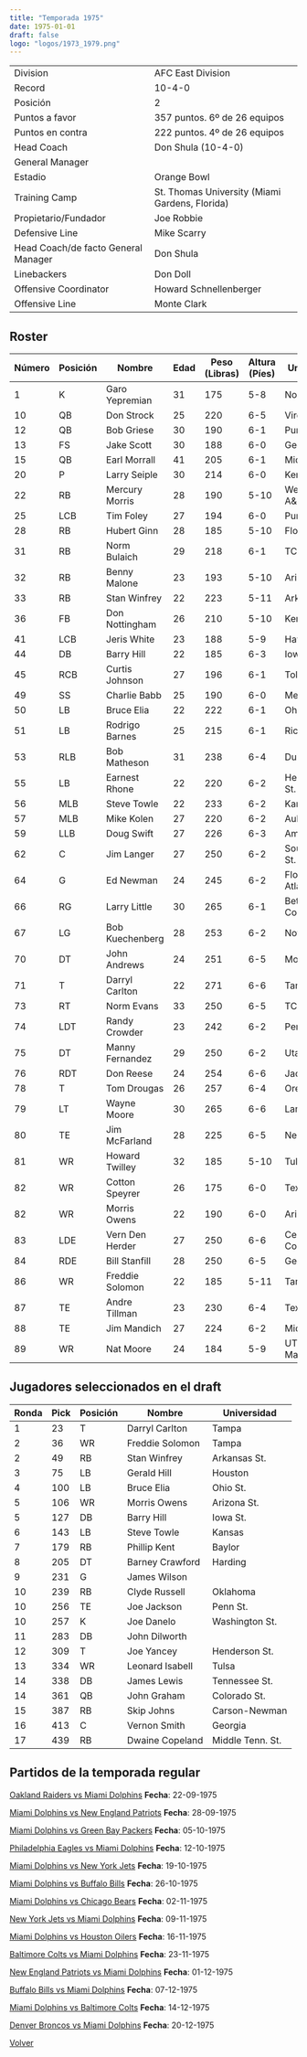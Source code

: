 ```yaml
---
title: "Temporada 1975"
date: 1975-01-01
draft: false
logo: "logos/1973_1979.png"
---
```


|                      |                      |
|-------------------------|---------------------------|
| Division               | AFC East Division            |
| Record                 | 10-4-0              |
| Posición               | 2            |
| Puntos a favor         | 357 puntos. 6º de 26 equipos           |
| Puntos en contra       | 222 puntos. 4º de 26 equipos       |
| Head Coach             | Don Shula (10-4-0)               |
| General Manager        |       |
| Estadio                | Orange Bowl             |
| Training Camp          | St. Thomas University (Miami Gardens, Florida)        |
| Propietario/Fundador | Joe Robbie |
| Defensive Line | Mike Scarry |
| Head Coach/de facto General Manager | Don Shula |
| Linebackers | Don Doll |
| Offensive Coordinator | Howard Schnellenberger |
| Offensive Line | Monte Clark |


## Roster

| Número | Posición | Nombre           | Edad | Peso (Libras) | Altura (Píes) | Universidad          |
|--------|----------|------------------|------|---------------|---------------|----------------------|
| 1 | K | Garo Yepremian | 31 | 175 | 5-8 | None |
| 10 | QB | Don Strock | 25 | 220 | 6-5 | Virginia Tech |
| 12 | QB | Bob Griese | 30 | 190 | 6-1 | Purdue |
| 13 | FS | Jake Scott | 30 | 188 | 6-0 | Georgia |
| 15 | QB | Earl Morrall | 41 | 205 | 6-1 | Michigan St. |
| 20 | P | Larry Seiple | 30 | 214 | 6-0 | Kentucky |
| 22 | RB | Mercury Morris | 28 | 190 | 5-10 | West Texas A&M |
| 25 | LCB | Tim Foley | 27 | 194 | 6-0 | Purdue |
| 28 | RB | Hubert Ginn | 28 | 185 | 5-10 | Florida A&M |
| 31 | RB | Norm Bulaich | 29 | 218 | 6-1 | TCU |
| 32 | RB | Benny Malone | 23 | 193 | 5-10 | Arizona St. |
| 33 | RB | Stan Winfrey | 22 | 223 | 5-11 | Arkansas St. |
| 36 | FB | Don Nottingham | 26 | 210 | 5-10 | Kent St. |
| 41 | LCB | Jeris White | 23 | 188 | 5-9 | Hawaii |
| 44 | DB | Barry Hill | 22 | 185 | 6-3 | Iowa St. |
| 45 | RCB | Curtis Johnson | 27 | 196 | 6-1 | Toledo |
| 49 | SS | Charlie Babb | 25 | 190 | 6-0 | Memphis |
| 50 | LB | Bruce Elia | 22 | 222 | 6-1 | Ohio St. |
| 51 | LB | Rodrigo Barnes | 25 | 215 | 6-1 | Rice |
| 53 | RLB | Bob Matheson | 31 | 238 | 6-4 | Duke |
| 55 | LB | Earnest Rhone | 22 | 220 | 6-2 | Henderson St. |
| 56 | MLB | Steve Towle | 22 | 233 | 6-2 | Kansas |
| 57 | MLB | Mike Kolen | 27 | 220 | 6-2 | Auburn |
| 59 | LLB | Doug Swift | 27 | 226 | 6-3 | Amherst |
| 62 | C | Jim Langer | 27 | 250 | 6-2 | South Dakota St. |
| 64 | G | Ed Newman | 24 | 245 | 6-2 | Florida Atlantic,Duke |
| 66 | RG | Larry Little | 30 | 265 | 6-1 | Bethune-Cookman |
| 67 | LG | Bob Kuechenberg | 28 | 253 | 6-2 | Notre Dame |
| 70 | DT | John Andrews | 24 | 251 | 6-5 | Morgan St. |
| 71 | T | Darryl Carlton | 22 | 271 | 6-6 | Tampa |
| 73 | RT | Norm Evans | 33 | 250 | 6-5 | TCU |
| 74 | LDT | Randy Crowder | 23 | 242 | 6-2 | Penn St. |
| 75 | DT | Manny Fernandez | 29 | 250 | 6-2 | Utah |
| 76 | RDT | Don Reese | 24 | 254 | 6-6 | Jackson St. |
| 78 | T | Tom Drougas | 26 | 257 | 6-4 | Oregon |
| 79 | LT | Wayne Moore | 30 | 265 | 6-6 | Lamar |
| 80 | TE | Jim McFarland | 28 | 225 | 6-5 | Nebraska |
| 81 | WR | Howard Twilley | 32 | 185 | 5-10 | Tulsa |
| 82 | WR | Cotton Speyrer | 26 | 175 | 6-0 | Texas |
| 82 | WR | Morris Owens | 22 | 190 | 6-0 | Arizona St. |
| 83 | LDE | Vern Den Herder | 27 | 250 | 6-6 | Central College (IA) |
| 84 | RDE | Bill Stanfill | 28 | 250 | 6-5 | Georgia |
| 86 | WR | Freddie Solomon | 22 | 185 | 5-11 | Tampa |
| 87 | TE | Andre Tillman | 23 | 230 | 6-4 | Texas Tech |
| 88 | TE | Jim Mandich | 27 | 224 | 6-2 | Michigan |
| 89 | WR | Nat Moore | 24 | 184 | 5-9 | UT Martin,Florida |


## Jugadores seleccionados en el draft

| Ronda | Pick | Posición | Nombre           | Universidad          |
|-------|------|----------|------------------|----------------------|
| 1 | 23 | T | Darryl Carlton | Tampa |
| 2 | 36 | WR | Freddie Solomon | Tampa |
| 2 | 49 | RB | Stan Winfrey | Arkansas St. |
| 3 | 75 | LB | Gerald Hill | Houston |
| 4 | 100 | LB | Bruce Elia | Ohio St. |
| 5 | 106 | WR | Morris Owens | Arizona St. |
| 5 | 127 | DB | Barry Hill | Iowa St. |
| 6 | 143 | LB | Steve Towle | Kansas |
| 7 | 179 | RB | Phillip Kent | Baylor |
| 8 | 205 | DT | Barney Crawford | Harding |
| 9 | 231 | G | James Wilson |  |
| 10 | 239 | RB | Clyde Russell | Oklahoma |
| 10 | 256 | TE | Joe Jackson | Penn St. |
| 10 | 257 | K | Joe Danelo | Washington St. |
| 11 | 283 | DB | John Dilworth |  |
| 12 | 309 | T | Joe Yancey | Henderson St. |
| 13 | 334 | WR | Leonard Isabell | Tulsa |
| 14 | 338 | DB | James Lewis | Tennessee St. |
| 14 | 361 | QB | John Graham | Colorado St. |
| 15 | 387 | RB | Skip Johns | Carson-Newman |
| 16 | 413 | C | Vernon Smith | Georgia |
| 17 | 439 | RB | Dwaine Copeland | Middle Tenn. St. |


## Partidos de la temporada regular

[Oakland Raiders vs Miami Dolphins](/historia/partidos/oak-mia-19750922) **Fecha**: 22-09-1975

[Miami Dolphins vs New England Patriots](/historia/partidos/mia-ne-19750928) **Fecha**: 28-09-1975

[Miami Dolphins vs Green Bay Packers](/historia/partidos/mia-gb-19751005) **Fecha**: 05-10-1975

[Philadelphia Eagles vs Miami Dolphins](/historia/partidos/phi-mia-19751012) **Fecha**: 12-10-1975

[Miami Dolphins vs New York Jets](/historia/partidos/mia-nyj-19751019) **Fecha**: 19-10-1975

[Miami Dolphins vs Buffalo Bills](/historia/partidos/mia-buf-19751026) **Fecha**: 26-10-1975

[Miami Dolphins vs Chicago Bears](/historia/partidos/mia-chi-19751102) **Fecha**: 02-11-1975

[New York Jets vs Miami Dolphins](/historia/partidos/nyj-mia-19751109) **Fecha**: 09-11-1975

[Miami Dolphins vs Houston Oilers](/historia/partidos/mia-hou-19751116) **Fecha**: 16-11-1975

[Baltimore Colts vs Miami Dolphins](/historia/partidos/clt-mia-19751123) **Fecha**: 23-11-1975

[New England Patriots vs Miami Dolphins](/historia/partidos/ne-mia-19751201) **Fecha**: 01-12-1975

[Buffalo Bills vs Miami Dolphins](/historia/partidos/buf-mia-19751207) **Fecha**: 07-12-1975

[Miami Dolphins vs Baltimore Colts](/historia/partidos/mia-clt-19751214) **Fecha**: 14-12-1975

[Denver Broncos vs Miami Dolphins](/historia/partidos/den-mia-19751220) **Fecha**: 20-12-1975





[Volver](/historia)